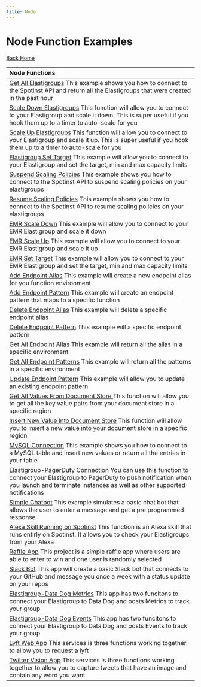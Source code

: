 ```yaml
---
title: Node
---
```


# Node Function Examples

[Back Home](./)

|Node Functions| 
|:--------------------------- |
|[Get All Elastigroups](./node-spotinst-api-getGroups) This example shows you how to connect to the Spotinst API and return all the Elastigroups that were created in the past hour|
|[Scale Down Elastigroups](./node-elastigroup-scaleDown) This function will allow you to connect to your Elastigroup and scale it down. This is super useful if you hook them up to a timer to auto-scale for you|
|[Scale Up Elastigroups](./node-elastigroup-scaleUp) This function will allow you to connect to your Elastigroup and scale it up. This is super useful if you hook them up to a timer to auto-scale for you|
|[Elastigroup Set Target](./node-elastigroup-setTarget) This example will allow you to connect to your Elastigroup and set the target, min and max capacity limits|
|[Suspend Scaling Policies](./node-spotinst-api-suspendPolicy)  This example shows you how to connect to the Spotinst API to suspend scaling policies on your elastigroups|
|[Resume Scaling Policies](./node-spotinst-api-resumePolicy) This example shows you how to connect to the Spotinst API to resume scaling policies on your elastigroups| 
|[EMR Scale Down](./node-emr-scaleDown) This example will allow you to connect to your EMR Elastigroup and scale it down|
|[EMR Scale Up](./node-emr-scaleUp) This example will allow you to connect to your EMR Elastigroup and scale it up| 
|[EMR Set Target](./node-emr-setTarget) This example will allow you to connect to your EMR Elastigroup and set the target, min and max capacity limits|
|[Add Endpoint Alias](./node-endpoint-addAlias) This example will create a new endpoint alias for you function environment               |
|[Add Endpoint Pattern](./node-endpoint-addPattern)  This example will create an endpoint pattern that maps to a specific function        |
|[Delete Endpoint Alias](./node-endpoint-deleteAlias)  This example will delete a specific endpoint alias                                 |
|[Delete Endpoint Pattern](./node-endpoint-deletePattern)  This example will a specific endpoint pattern                                  |
|[Get All Endpoint Alias](./node-endpoint-getAlias)  This example will return all the alias in a specific environment                     |
|[Get All Endpoint Patterns](./node-endpoint-getPattern)  This example will return all the patterns in a specific environment             |
|[Update Endpoint Pattern](./node-endpoint-updatePattern)  This example will allow you to update an existing endpoint pattern             |
|[Get All Values From Document Store ](./node-docstore-getAll)  This function will allow you to get all the key value pairs from your document store in a specific region|
|[Insert New Value Into Document Store](./node-docstore-newValue)  This function will allow you to insert a new value into your document store in a specific region|
|[MySQL Connection](./node-mysql-connection)  This example shows you how to connect to a MySQL table and insert new values or return all the entries in your table|
|[Elastigroup-PagerDuty Connection](./node-pagerduty-connection)  You can use this function to connect your Elastigroup to PagerDuty to push notification when you launch and terminate instances as well as other supported notifications| 
|[Simple Chatbot](./node-simple-chatbot)  This example simulates a basic chat bot that allows the user to enter a message and get a pre programmed response|
|[Alexa Skill Running on Spotinst](./node-alexa-skill)  This function is an Alexa skill that runs entirly on Spotinst. It allows you to check your Elastigroups from your Alexa|
|[Raffle App](./node-raffle-app)  This project is a simple raffle app where users are able to enter to win and one user is randomly selected|
|[Slack Bot](./node-slack-bot)  This app will create a basic Slack bot that connects to your GitHub and message you once a week with a status update on your repos|
|[Elastigroup-Data Dog Metrics](./node-datadog-metric)  This app has two funcitons to connect your Elastigroup to Data Dog and posts Metrics to track your group|
|[Elastigroup-Data Dog Events](./node-datadog-event)  This app has two funcitons to connect your Elastigroup to Data Dog and posts Events to track your group|
|[Lyft Web App](./node-lyft-webApp)  This services is three functions working together to allow you to request a lyft| 
|[Twitter Vision App](./node-twitter-vision)  This services is three functions working together to allow you to capture tweets that have an image and contain any word you want |